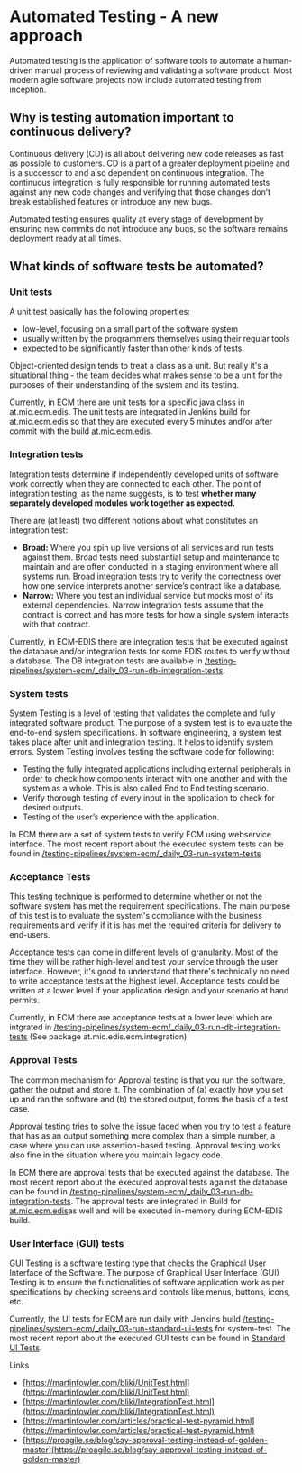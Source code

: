 # Automated Testing - A new approach

Automated testing is the application of software tools to automate a human-driven manual process of reviewing and validating a software product. Most modern agile software projects now include automated testing from inception.

## Why is testing automation important to continuous delivery? <a href="#why-is-testing-automation-important-to-continuous-delivery" id="why-is-testing-automation-important-to-continuous-delivery"></a>

Continuous delivery (CD) is all about delivering new code releases as fast as possible to customers. CD is a part of a greater deployment pipeline and is a successor to and also dependent on continuous integration. The continuous integration is fully responsible for running automated tests against any new code changes and verifying that those changes don’t break established features or introduce any new bugs.

Automated testing ensures quality at every stage of development by ensuring new commits do not introduce any bugs, so the software remains deployment ready at all times.

## What kinds of software tests be automated? <a href="#what-kinds-of-software-tests-be-automated" id="what-kinds-of-software-tests-be-automated"></a>

### Unit tests <a href="#unit-tests" id="unit-tests"></a>

A unit test basically has the following properties:&#x20;

* low-level, focusing on a small part of the software system
* usually written by the programmers themselves using their regular tools&#x20;
* expected to be significantly faster than other kinds of tests.

Object-oriented design tends to treat a class as a unit. But really it's a situational thing - the team decides what makes sense to be a unit for the purposes of their understanding of the system and its testing.&#x20;

Currently, in ECM there are unit tests for a specific java class in at.mic.ecm.edis. The unit tests are integrated in Jenkins build for at.mic.ecm.edis so that they are executed every 5 minutes and/or after commit with the build  [at.mic.ecm.edis](https://jenkins-miccust.msappproxy.net/view/Java%20Multibranch%20Builds/view/1\_Libraries/job/gradle-lib-multibranch-at.mic.ecm.edis/job/trunk/)​​​​​​​.

### Integration tests <a href="#integration-tests" id="integration-tests"></a>

Integration tests determine if independently developed units of software work correctly when they are connected to each other. The point of integration testing, as the name suggests, is to test **whether many separately developed modules work together as expected.**

There are (at least) two different notions about what constitutes an integration test:

* **Broad:** Where you spin up live versions of all services and run tests against them. Broad tests need substantial setup and maintenance to maintain and are often conducted in a staging environment where all systems run. Broad integration tests try to verify the correctness over how one service interprets another service’s contract like a database.&#x20;
* **Narrow:** Where you test an individual service but mocks most of its external dependencies. Narrow integration tests assume that the contract is correct and has more tests for how a single system interacts with that contract.

Currently, in ECM-EDIS there are integration tests that be executed against the database and/or integration tests for some EDIS routes to verify without a database. The DB integration tests are available in [/testing-pipelines/system-ecm/\_daily\_03-run-db-integration-tests](https://jenkins-miccust.msappproxy.net/view/Deliveries%20Pipelines/job/deliveries-pipelines/job/testing-pipelines/job/system-ecm/job/\_daily\_03-run-db-integration-tests/).

### System tests <a href="#system-tests" id="system-tests"></a>

System Testing is a level of testing that validates the complete and fully integrated software product. The purpose of a system test is to evaluate the end-to-end system specifications. In software engineering, a system test takes place after unit and integration testing. It helps to identify system errors. System Testing involves testing the software code for following:

* Testing the fully integrated applications including external peripherals in order to check how components interact with one another and with the system as a whole. This is also called End to End testing scenario.
* Verify thorough testing of every input in the application to check for desired outputs.
* Testing of the user’s experience with the application.&#x20;

In ECM there are a set of system tests to verify ECM using webservice interface. The most recent report about the executed system tests can be found in [/testing-pipelines/system-ecm/\_daily\_03-run-system-tests](https://jenkins-miccust.msappproxy.net/view/Deliveries%20Pipelines/job/deliveries-pipelines/job/testing-pipelines/job/system-ecm/job/\_daily\_03-run-system-tests/)

### Acceptance Tests <a href="#acceptance-tests" id="acceptance-tests"></a>

This testing technique is performed to determine whether or not the software system has met the requirement specifications. The main purpose of this test is to evaluate the system's compliance with the business requirements and verify if it is has met the required criteria for delivery to end-users.

Acceptance tests can come in different levels of granularity. Most of the time they will be rather high-level and test your service through the user interface. However, it's good to understand that there's technically no need to write acceptance tests at the highest level. Acceptance tests could be written at a lower level If your application design and your scenario at hand permits.

Currently, in ECM there are acceptance tests at a lower level which are intgrated in [/testing-pipelines/system-ecm/\_daily\_03-run-db-integration-tests](https://jenkins-miccust.msappproxy.net/view/Deliveries%20Pipelines/job/deliveries-pipelines/job/testing-pipelines/job/system-ecm/job/\_daily\_03-run-db-integration-tests/) (See package at.mic.edis.ecm.integration)

### Approval Tests <a href="#approval-tests" id="approval-tests"></a>

The common mechanism for Approval testing is that you run the software, gather the output and store it. The combination of (a) exactly how you set up and ran the software and (b) the stored output, forms the basis of a test case.&#x20;

Approval testing tries to solve the issue faced when you try to test a feature that has as an output something more complex than a simple number, a case where you can use assertion-based testing. Approval testing works also fine in the situation where you maintain legacy code.

In ECM there are approval tests that be executed against the database. The most recent report about the executed approval tests against the database can be found in [/testing-pipelines/system-ecm/\_daily\_03-run-db-integration-tests](https://jenkins-miccust.msappproxy.net/view/Deliveries%20Pipelines/job/deliveries-pipelines/job/testing-pipelines/job/system-ecm/job/\_daily\_03-run-db-integration-tests/).  The approval tests are integrated in Build for [at.mic.ecm.edis](https://jenkins-miccust.msappproxy.net/view/Java%20Multibranch%20Builds/view/1\_Libraries/job/gradle-lib-multibranch-at.mic.ecm.edis/job/trunk/)​​​​​​​ as well and will be executed in-memory during ECM-EDIS build.

### User Interface (GUI) tests <a href="#user-interface-gui-tests" id="user-interface-gui-tests"></a>

GUI Testing is a software testing type that checks the Graphical User Interface of the Software. The purpose of Graphical User Interface (GUI) Testing is to ensure the functionalities of software application work as per specifications by checking screens and controls like menus, buttons, icons, etc.

Currently, the UI tests for ECM are run daily with Jenkins build [/testing-pipelines/system-ecm/\_daily\_03-run-standard-ui-tests](https://jenkins-miccust.msappproxy.net/view/Deliveries%20Pipelines/job/deliveries-pipelines/job/testing-pipelines/job/system-ecm/) for system-test. The most recent report about the executed GUI tests can be found in [Standard UI Tests](https://jenkins-miccust.msappproxy.net/view/Deliveries%20Pipelines/job/deliveries-pipelines/job/testing-pipelines/job/system-ecm/job/\_daily\_03-run-standard-ui-tests/Allure\_20Report/).

Links

* [https://martinfowler.com/bliki/UnitTest.html](https://martinfowler.com/bliki/UnitTest.html)
* [https://martinfowler.com/bliki/IntegrationTest.html](https://martinfowler.com/bliki/IntegrationTest.html)
* [https://martinfowler.com/articles/practical-test-pyramid.html](https://martinfowler.com/articles/practical-test-pyramid.html)
* [https://proagile.se/blog/say-approval-testing-instead-of-golden-master](https://proagile.se/blog/say-approval-testing-instead-of-golden-master)
